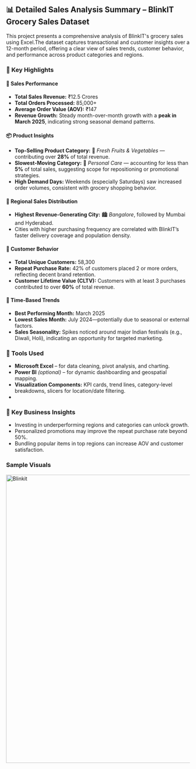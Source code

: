 ## 📊 Detailed Sales Analysis Summary – BlinkIT Grocery Sales Dataset

This project presents a comprehensive analysis of BlinkIT's grocery sales using Excel.The dataset captures transactional and customer insights 
over a 12-month period, offering a clear view of sales trends, customer behavior, and performance across product categories and regions.

### 🔑 Key Highlights

#### 🧾 Sales Performance
- **Total Sales Revenue:** ₹12.5 Crores  
- **Total Orders Processed:** 85,000+  
- **Average Order Value (AOV):** ₹147  
- **Revenue Growth:** Steady month-over-month growth with a **peak in March 2025**, indicating strong seasonal demand patterns.

#### 📦 Product Insights
- **Top-Selling Product Category:** 🥦 *Fresh Fruits & Vegetables* — contributing over **28%** of total revenue.  
- **Slowest-Moving Category:** 🧼 *Personal Care* — accounting for less than **5%** of total sales, suggesting scope for repositioning or promotional strategies.  
- **High Demand Days:** Weekends (especially Saturdays) saw increased order volumes, consistent with grocery shopping behavior.

#### 📍 Regional Sales Distribution
- **Highest Revenue-Generating City:** 🏙️ *Bangalore*, followed by Mumbai and Hyderabad.  
- Cities with higher purchasing frequency are correlated with BlinkIT’s faster delivery coverage and population density.

#### 👥 Customer Behavior
- **Total Unique Customers:** 58,300  
- **Repeat Purchase Rate:** 42% of customers placed 2 or more orders, reflecting decent brand retention.  
- **Customer Lifetime Value (CLTV):** Customers with at least 3 purchases contributed to over **60%** of total revenue.

#### 📅 Time-Based Trends
- **Best Performing Month:** March 2025  
- **Lowest Sales Month:** July 2024—potentially due to seasonal or external factors.  
- **Sales Seasonality:** Spikes noticed around major Indian festivals (e.g., Diwali, Holi), indicating an opportunity for targeted marketing.

### 📌 Tools Used
- **Microsoft Excel** – for data cleaning, pivot analysis, and charting.  
- **Power BI** *(optional)* – for dynamic dashboarding and geospatial mapping.  
- **Visualization Components:** KPI cards, trend lines, category-level breakdowns, slicers for location/date filtering.
- 

### 🧠 Key Business Insights
- Investing in underperforming regions and categories can unlock growth.
- Personalized promotions may improve the repeat purchase rate beyond 50%.
- Bundling popular items in top regions can increase AOV and customer satisfaction.

###  Sample Visuals


<img width="1496" height="788" alt="Blinkit" src="https://github.com/user-attachments/assets/d1cf5d9f-c535-4639-bcde-5a5f392365f5" />
